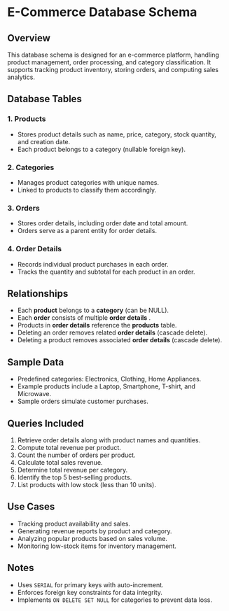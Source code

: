 # E-Commerce Database Schema

## Overview

This database schema is designed for an e-commerce platform, handling product management, order processing, and category classification. It supports tracking product inventory, storing orders, and computing sales analytics.

## Database Tables

### 1. **Products**

* Stores product details such as name, price, category, stock quantity, and creation date.
* Each product belongs to a category (nullable foreign key).

### 2. **Categories**

* Manages product categories with unique names.
* Linked to products to classify them accordingly.

### 3. **Orders**

* Stores order details, including order date and total amount.
* Orders serve as a parent entity for order details.

### 4. **Order Details**

* Records individual product purchases in each order.
* Tracks the quantity and subtotal for each product in an order.

## Relationships

* Each **product** belongs to a **category** (can be NULL).
* Each **order** consists of multiple  **order details** .
* Products in **order details** reference the **products** table.
* Deleting an order removes related **order details** (cascade delete).
* Deleting a product removes associated **order details** (cascade delete).

## Sample Data

* Predefined categories: Electronics, Clothing, Home Appliances.
* Example products include a Laptop, Smartphone, T-shirt, and Microwave.
* Sample orders simulate customer purchases.

## Queries Included

1. Retrieve order details along with product names and quantities.
2. Compute total revenue per product.
3. Count the number of orders per product.
4. Calculate total sales revenue.
5. Determine total revenue per category.
6. Identify the top 5 best-selling products.
7. List products with low stock (less than 10 units).

## Use Cases

* Tracking product availability and sales.
* Generating revenue reports by product and category.
* Analyzing popular products based on sales volume.
* Monitoring low-stock items for inventory management.

## Notes

* Uses `SERIAL` for primary keys with auto-increment.
* Enforces foreign key constraints for data integrity.
* Implements `ON DELETE SET NULL` for categories to prevent data loss.
